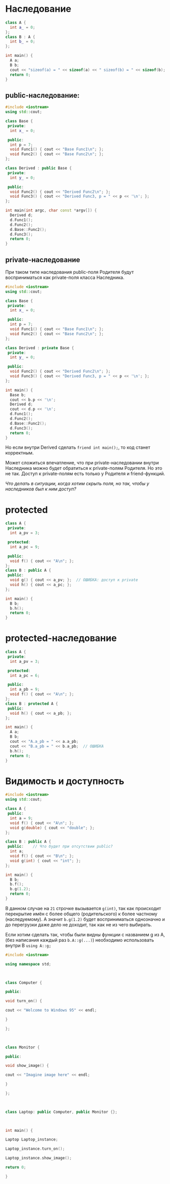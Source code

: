 # Наследование

```cpp
class A {
  int a_ = 0;
};
class B : A {
  int b_ = 0;
};

int main() {
  A a;
  B b;
  cout << "sizeof(a) = " << sizeof(a) << " sizeof(b) = " << sizeof(b);
  return 0;
}
```

## public-наследование:

```cpp
#include <iostream>
using std::cout;

class Base {
 private:
  int x_ = 0;

 public:
  int p = 7;
  void Func1() { cout << "Base Func1\n"; };
  void Func2() { cout << "Base Func2\n"; };
};

class Derived : public Base {
 private:
  int y_ = 0;

 public:
  void Func2() { cout << "Derived Func2\n"; };
  void Func3() { cout << "Derived Func3, p = " << p << '\n'; };
};

int main(int argc, char const *argv[]) {
  Derived d;
  d.Func1();
  d.Func2();
  d.Base::Func2();
  d.Func3();
  return 0;
}
```

## private-наследование
При таком типе наследования public-поля Родителя  будут восприниматься как private-поля класса Наследника.
```cpp
#include <iostream>
using std::cout;

class Base {
 private:
  int x_ = 0;

 public:
  int p = 7;
  void Func1() { cout << "Base Func1\n"; };
  void Func2() { cout << "Base Func2\n"; };
};

class Derived : private Base {
 private:
  int y_ = 0;

 public:
  void Func2() { cout << "Derived Func2\n"; };
  void Func3() { cout << "Derived Func3, p = " << p << '\n'; };
};

int main() {
  Base b;
  cout << b.p << '\n';
  Derived d;
  cout << d.p << '\n';
  d.Func1();
  d.Func2();
  d.Base::Func2();
  d.Func3();
  return 0;
}

```
Но если внутри Derived сделать `friend int main();`, то код станет корректным.

Может сложиться впечатление, что при private-наследовании внутри Наследника можно будет обратиться к private-полям Родителя. Но это не так. Доступ к private-полям есть только у Родителя и friend-функций.

*Что делать в ситуации, когда хотим скрыть поля, но так, чтобы у наследников был к ним доступ?* 

# protected


```cpp
class A {
 private:
  int a_pv = 3;

 protected:
  int a_pc = 9;

 public:
  void f() { cout << "A\n"; };
};
class B : public A {
 public:
  void g() { cout << a_pv; };  // ОШИБКА: доступ к private
  void h() { cout << a_pc; };
};

int main() {
  B b;
  b.h();
  return 0;
}
```

# protected-наследование

```cpp
class A {
 private:
  int a_pv = 3;

 protected:
  int a_pc = 6;

 public:
  int a_pb = 9;
  void f() { cout << "A\n"; };
};
class B : protected A {
 public:
  void h() { cout << a_pb; };
};

int main() {
  A a;
  B b;
  cout << "A.a_pb = " << a.a_pb;  
  cout << "B.a_pb = " << b.a_pb;  // ОШИБКА
  b.h();
  return 0;
}

```

# Видимость и доступность

```cpp
#include <iostream>
using std::cout;

class A {
 public:
  int a = 9;
  void f() { cout << "A\n"; };
  void g(double) { cout << "double"; };
};

class B : public A {
 public:    // Что будет при отсутствии public?
  int a;
  void f() { cout << "B\n"; };
  void g(int) { cout << "int"; };
};

int main() {
  B b;
  b.f();
  b.g(1.2);
  return 0;
}

```

В данном случае на `21` строчке вызывается `g(int)`, так как происходит перекрытие имён с более общего (родительского) к более частному (наследуемому). А значит `b.g(1.2)` будет восприниматься однозначно и до перегрузки даже дело не доходит, так как не из чего выбирать.

Если хотим сделать так, чтобы были видны функции с названием g из А,  (без написания каждый раз `b.A::g(...)`) необходимо использовать внутри B `using A::g;`

```cpp
#include <iostream>

using namespace std;

  

class Computer {

public:

void turn_on() {

cout << "Welcome to Windows 95" << endl;

}

};

  

class Monitor {

public:

void show_image() {

cout << "Imagine image here" << endl;

}

};

  

class Laptop: public Computer, public Monitor {};

  

int main() {

Laptop Laptop_instance;

Laptop_instance.turn_on();

Laptop_instance.show_image();

return 0;

}
```
